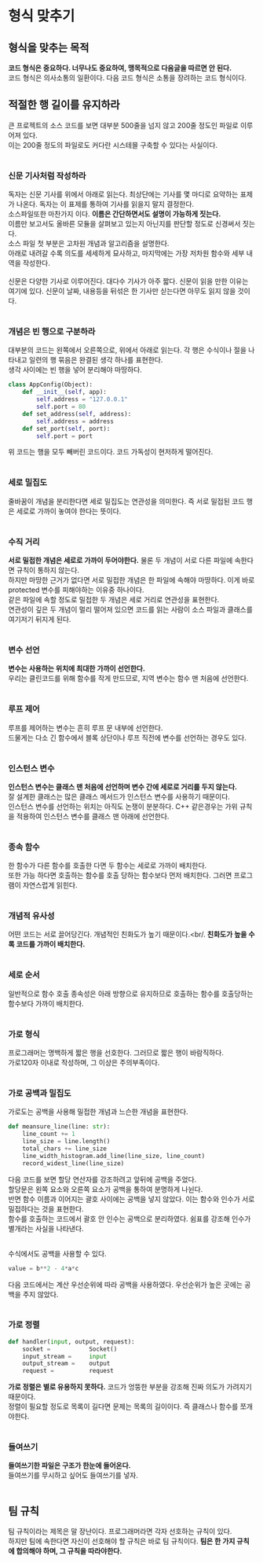 # 형식 맞추기
## 형식을 맞추는 목적
__코드 형식은 중요하다. 너무나도 중요하여, 맹목적으로 다음글을 따르면 안 된다.__<br/>
코드 형식은 의사소통의 일환이다. 다음 코드 형식은 소통을 장려하는 코드 형식이다.

## 적절한 행 길이를 유지하라
큰 프로젝트의 소스 코드를 보면 대부분 500줄을 넘지 않고 200줄 정도인 파일로 이루어져 있다.<br/>
이는 200줄 정도의 파일로도 커다란 시스테믈 구축할 수 있다는 사실이다.<br/>
<br/>
### 신문 기사처럼 작성하라
독자는 신문 기사를 위에서 아래로 읽는다. 최상단에는 기사를 몇 마디로 요약하는 표제가 나온다. 독자는 이 표제를 통하여 기사를 읽을지 말지 결정한다.<br/>
소스파일또한 마찬가지 이다. __이름은 간단하면서도 설명이 가능하게 짓는다.__ <br/>
이름만 보고서도 올바른 모듈을 살펴보고 있는지 아닌지를 판단할 정도로 신경써서 짓는다.<br/>
소스 파일 첫 부분은 고차원 개념과 알고리즘을 설명한다.<br/>
아래로 내려갈 수록 의도를 세세하게 묘사하고, 마지막에는 가장 저차원 함수와 세부 내역을 작성한다.<br/>
<br/>
신문은 다양한 기사로 이루어진다. 대다수 기사가 아주 짧다. 신문이 읽을 만한 이유는 여기에 있다. 신문이 날짜, 내용등을 뒤섞은 한 기사만 싣는다면 아무도 읽지 않을 것이다.<br/>
<br/>
### 개념은 빈 행으로 구분하라
대부분의 코드는 왼쪽에서 오른쪽으로, 위에서 아래로 읽는다. 각 행은 수식이나 절을 나타내고 일련의 행 묶음은 완결된 생각 하나를 표현한다.<br/>
생각 사이에는 빈 행을 넣어 분리해야 마땅하다.
```python
class AppConfig(Object):
    def __init__(self, app):
        self.address = "127.0.0.1"
        self.port = 80
    def set_address(self, address):
        self.address = address
    def set_port(self, port):
        self.port = port
```
위 코드는 행을 모두 빼버린 코드이다. 코드 가독성이 현저하게 떨어진다.<br/>
<br/>

### 세로 밀집도
줄바꿈이 개념을 분리한다면 세로 밀집도는 연관성을 의미한다. 즉 서로 밀접된 코드 행은 세로로 가까이 놓여야 한다는 뜻이다.<br/>
<br/>

### 수직 거리
__서로 밀접한 개념은 세로로 가까이 두어야한다.__ 물론 두 개념이 서로 다른 파일에 속한다면 규칙이 통하지 않는다.<br/>
하지만 마땅한 근거가 없다면 서로 밀접한 개념은 한 파일에 속해야 마땅하다. 이게 바로 protected 변수를 피해야하는 이유중 하나이다.<br/>
같은 파일에 속할 정도로 밀접한 두 개념은 세로 거리로 연관성을 표현한다.<br/>
연관성이 깊은 두 개념이 멀리 떨어져 있으면 코드를 읽는 사람이 소스 파일과 클래스를 여기저기 뒤지게 된다.<br/>
<br/>

### 변수 선언
__변수는 사용하는 위치에 최대한 가까이 선언한다.__<br/>
우리는 클린코드를 위해 함수를 작게 만드므로, 지역 변수는 함수 맨 처음에 선언한다.<br/>
<br/>
### 루프 제어
루프를 제어하는 변수는 흔히 루프 문 내부에 선언한다.<br/>
드물게는 다소 긴 함수에서 블록 상단이나 루프 직전에 변수를 선언하는 경우도 있다.<br/>
<br/>

### 인스턴스 변수
__인스턴스 변수는 클래스 맨 처음에 선언하며 변수 간에 세로로 거리를 두지 않는다.__<br/>
잘 설계한 클래스는 많은 클래스 메서드가 인스턴스 변수를 사용하기 때문이다.<br/>
인스턴스 변수를 선언하는 위치는 아직도 논쟁이 분분하다. C++ 같은경우는 가위 규칙을 적용하여 인스턴스 변수를 클래스 맨 아래에 선언한다.<br/>
<br/>
### 종속 함수
한 함수가 다른 함수를 호출한 다면 두 함수는 세로로 가까이 배치한다.<br/>
또한 가능 하다면 호출하는 함수를 호출 당하는 함수보다 먼저 배치한다. 그러면 프로그램이 자연스럽게 읽힌다.<br/>
<br/>
### 개념적 유사성
어떤 코드는 서로 끌어당긴다. 개념적인 친화도가 높기 때문이다.<br/.
__친화도가 높을 수록 코드를 가까이 배치한다.__<br/>
<br/>

### 세로 순서
일반적으로 함수 호출 종속성은 아래 방향으로 유지하므로 호출하는 함수를 호출당하는 함수보다 가까이 배치한다.<br/>
<br/>

### 가로 형식 
프로그래머는 명백하게 짧은 행을 선호한다. 그러므로 짧은 행이 바람직하다.<br/>
가로120자 이내로 작성하며, 그 이상은 주의부족이다.<br/>
<br/>

### 가로 공백과 밀집도
가로도는 공백을 사용해 밀접한 개념과 느슨한 개념을 표현한다.
```python
def meansure_line(line: str):
    line_count += 1
    line_size = line.length()
    total_chars += line_size
    line_width_histogram.add_line(line_size, line_count)
    record_widest_line(line_size)
```
다음 코드를 보면 할당 연산자를 강조하려고 앞뒤에 공백을 주었다.<br/>
할당문은 왼쪽 요소와 오른쪽 요소가 공백을 통하여 분명하게 나뉜다.<br/>
반면 함수 이름과 이어지는 괄호 사이에는 공백을 넣지 않았다. 이는 함수와 인수가 서로 밀접하다는 것을 표현한다.<br/>
함수를 호출하는 코드에서 괄호 안 인수는 공백으로 분리하였다. 쉼표를 강조해 인수가 별개라는 사실을 나타낸다.<br/><Br/>

수식에서도 공백을 사용할 수 있다.
```python
value = b**2 - 4*a*c
```
다음 코드에서는 계산 우선순위에 따라 공백을 사용하였다. 우선순위가 높은 곳에는 공백을 주지 않았다.<br/>
<br/>
### 가로 정렬
```python
def handler(input, output, request):
    socket =           Socket()
    input_stream =     input
    output_stream =    output
    request =          request
```
__가로 정렬은 별로 유용하지 못하다.__ 코드가 엉뚱한 부분을 강조해 진짜 의도가 가려지기 때문이다.<br/>
정렬이 필요할 정도로 목록이 길다면 문제는 목록의 길이이다. 즉 클래스나 함수를 쪼개야한다.<br/>
<br/>
### 들여쓰기
__들여쓰기한 파일은 구조가 한눈에 들어온다.__<br/>
들여쓰기를 무시하고 싶어도 들여쓰기를 넣자.<br/>
<br/>

## 팀 규칙
팀 규칙이라는 제목은 말 장난이다. 프로그래머라면 각자 선호하는 규칙이 있다.<br/>
하지만 팀에 속한다면 자신이 선호해야 할 규칙은 바로 팀 규칙이다. __팀은 한 가지 규칙에 합의해야 하며, 그 규칙을 따라야한다.__
